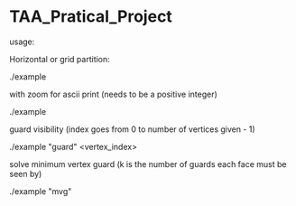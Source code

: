 # TAA_Pratical_Project
usage:

Horizontal or grid partition:

./example

with zoom for ascii print (needs to be a positive integer)

./example <zoom>

guard visibility (index goes from 0 to number of vertices given - 1)

./example <zoom> "guard" <vertex_index>

solve minimum vertex guard (k is the number of guards each face must be seen by)

./example <zoom> "mvg" <k>
